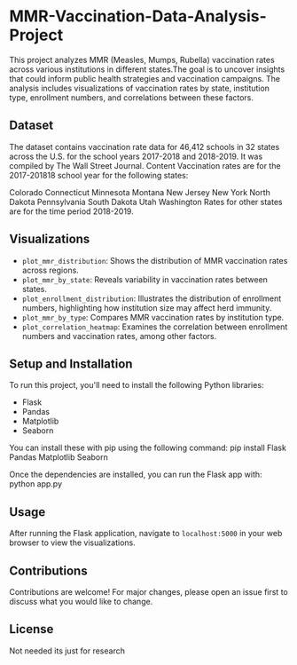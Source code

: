 # MMR-Vaccination-Data-Analysis-Project
This project analyzes MMR (Measles, Mumps, Rubella) vaccination rates across various institutions in different states.The goal is to uncover insights that could inform public health strategies and vaccination campaigns. The analysis includes visualizations of vaccination rates by state, institution type, enrollment numbers, and correlations between these factors.
## Dataset
The dataset contains vaccination rate data for 46,412 schools in 32 states across the U.S. for the school years 2017-2018 and 2018-2019. It was compiled by The Wall Street Journal.
Content
Vaccination rates are for the 2017-201818 school year for the following states:

Colorado
Connecticut
Minnesota
Montana
New Jersey
New York
North Dakota
Pennsylvania
South Dakota
Utah
Washington
Rates for other states are for the time period 2018-2019.


## Visualizations
- `plot_mmr_distribution`: Shows the distribution of MMR vaccination rates across regions.
- `plot_mmr_by_state`: Reveals variability in vaccination rates between states.
- `plot_enrollment_distribution`: Illustrates the distribution of enrollment numbers, highlighting how institution size may affect herd immunity.
- `plot_mmr_by_type`: Compares MMR vaccination rates by institution type.
- `plot_correlation_heatmap`: Examines the correlation between enrollment numbers and vaccination rates, among other factors.

## Setup and Installation
To run this project, you'll need to install the following Python libraries:
- Flask
- Pandas
- Matplotlib
- Seaborn

You can install these with pip using the following command:
pip install Flask Pandas Matplotlib Seaborn


Once the dependencies are installed, you can run the Flask app with:
python app.py



## Usage
After running the Flask application, navigate to `localhost:5000` in your web browser to view the visualizations.

## Contributions
Contributions are welcome! For major changes, please open an issue first to discuss what you would like to change.

## License
Not needed its just for research
